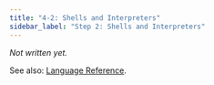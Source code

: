 ```yaml
---
title: "4-2: Shells and Interpreters"
sidebar_label: "Step 2: Shells and Interpreters"
---
```


_Not written yet._

See also: [Language Reference](/docs/ref/shells-and-interpreters).
